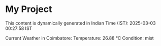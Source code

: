 # My Project

This content is dynamically generated in Indian Time (IST): 2025-03-03 00:27:58 IST


Current Weather in Coimbatore:
Temperature: 26.88 °C
Condition: mist
